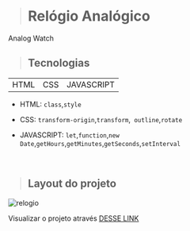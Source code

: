 > # Relógio Analógico
<p> Analog Watch</p>

> ## Tecnologias
<table>
<tr>
<td>HTML</td>
<td>CSS</td>
<td>JAVASCRIPT</td>
</tr>
</table>

- HTML: `class`,`style`

- CSS: `transform-origin`,`transform`,` outline`,`rotate`

- JAVASCRIPT: `let`,`function`,`new Date`,`getHours`,`getMinutes`,`getSeconds`,`setInterval`
<br/>

>##  Layout do projeto
![relogio](https://user-images.githubusercontent.com/110351770/226069552-d1a91c6e-ab61-426f-8f51-3eee164084b5.png)

Visualizar o projeto através [DESSE LINK](https://analog-watch-omega.vercel.app/)
